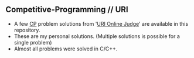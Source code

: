## Competitive-Programming // URI

- A few [CP](https://en.wikipedia.org/wiki/Competitive_programming) problem solutions from '[URI Online Judge](https://www.urionlinejudge.com.br/)' are available in this repository.
- These are my personal solutions. (Multiple solutions is possible for a single problem)
- Almost all problems were solved in C/C++.
